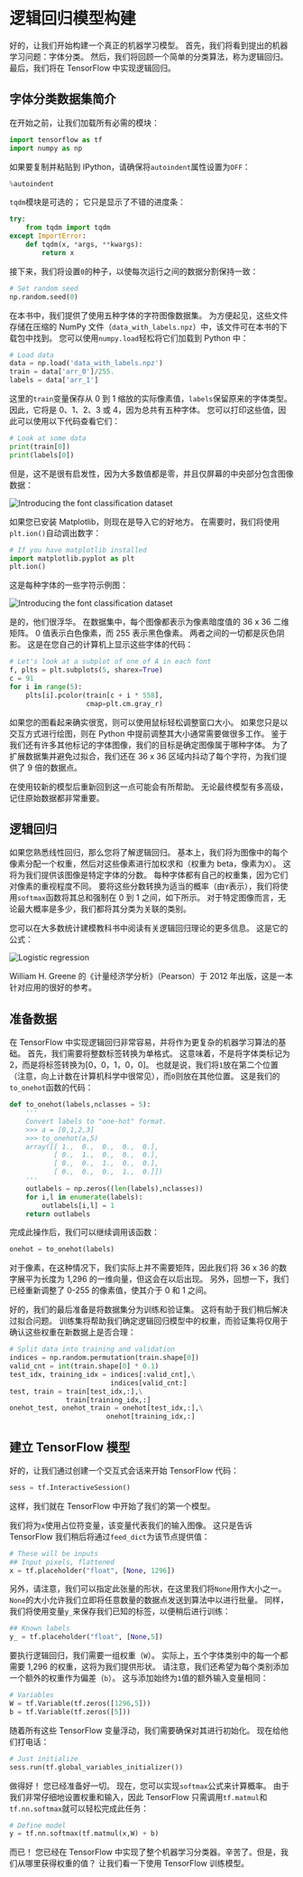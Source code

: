 # 逻辑回归模型构建

好的，让我们开始构建一个真正的机器学习模型。 首先，我们将看到提出的机器学习问题：字体分类。 然后，我们将回顾一个简单的分类算法，称为逻辑回归。 最后，我们将在 TensorFlow 中实现逻辑回归。

## 字体分类数据集简介

在开始之前，让我们加载所有必需的模块：

```py
import tensorflow as tf
import numpy as np
```

如果要复制并粘贴到 IPython，请确保将`autoindent`属性设置为`OFF`：

```py
%autoindent
```

`tqdm`模块是可选的； 它只是显示了不错的进度条：

```py
try:
    from tqdm import tqdm
except ImportError:
    def tqdm(x, *args, **kwargs):
        return x
```

接下来，我们将设置`0`的种子，以使每次运行之间的数据分割保持一致：

```py
# Set random seed
np.random.seed(0)
```

在本书中，我们提供了使用五种字体的字符图像数据集。 为方便起见，这些文件存储在压缩的 NumPy 文件（`data_with_labels.npz`）中，该文件可在本书的下载包中找到。 您可以使用`numpy.load`轻松将它们加载到 Python 中：

```py
# Load data
data = np.load('data_with_labels.npz')
train = data['arr_0']/255.
labels = data['arr_1']
```

这里的`train`变量保存从 0 到 1 缩放的实际像素值，`labels`保留原来的字体类型。 因此，它将是 0、1、2、3 或 4，因为总共有五种字体。 您可以打印这些值，因此可以使用以下代码查看它们：

```py
# Look at some data
print(train[0])
print(labels[0])
```

但是，这不是很有启发性，因为大多数值都是零，并且仅屏幕的中央部分包含图像数据：

![Introducing the font classification dataset](img/00018.jpg)

如果您已安装 Matplotlib，则现在是导入它的好地方。 在需要时，我们将使用`plt.ion()`自动调出数字：

```py
# If you have matplotlib installed
import matplotlib.pyplot as plt
plt.ion()
```

这是每种字体的一些字符示例图：

![Introducing the font classification dataset](img/00019.jpg)

是的，他们很浮华。 在数据集中，每个图像都表示为像素暗度值的 36 x 36 二维矩阵。 0 值表示白色像素，而 255 表示黑色像素。 两者之间的一切都是灰色阴影。 这是在您自己的计算机上显示这些字体的代码：

```py
# Let's look at a subplot of one of A in each font
f, plts = plt.subplots(5, sharex=True)
c = 91
for i in range(5):
    plts[i].pcolor(train[c + i * 558],
                   cmap=plt.cm.gray_r)
```

如果您的图看起来确实很宽，则可以使用鼠标轻松调整窗口大小。 如果您只是以交互方式进行绘图，则在 Python 中提前调整其大小通常需要做很多工作。 鉴于我们还有许多其他标记的字体图像，我们的目标是确定图像属于哪种字体。 为了扩展数据集并避免过拟合，我们还在 36 x 36 区域内抖动了每个字符，为我们提供了 9 倍的数据点。

在使用较新的模型后重新回到这一点可能会有所帮助。 无论最终模型有多高级，记住原始数据都非常重要。

## 逻辑回归

如果您熟悉线性回归，那么您将了解逻辑回归。 基本上，我们将为图像中的每个像素分配一个权重，然后对这些像素进行加权求和（权重为 beta，像素为`X`）。 这将为我们提供该图像是特定字体的分数。 每种字体都有自己的权重集，因为它们对像素的重视程度不同。 要将这些分数转换为适当的概率（由`Y`表示），我们将使用`softmax`函数将其总和强制在 0 到 1 之间，如下所示。 对于特定图像而言，无论最大概率是多少，我们都将其分类为关联的类别。

您可以在大多数统计建模教科书中阅读有关逻辑回归理论的更多信息。 这是它的公式：

![Logistic regression](img/00020.jpg)

William H. Greene 的《计量经济学分析》（Pearson）于 2012 年出版，这是一本针对应用的很好的参考。

## 准备数据

在 TensorFlow 中实现逻辑回归非常容易，并将作为更复杂的机器学习算法的基础。 首先，我们需要将整数标签转换为单格式。 这意味着，不是将字体类标记为 2，而是将标签转换为[0，0，1，0，0]。 也就是说，我们将`1`放在第二个位置（注意，向上计数在计算机科学中很常见），而`0`则放在其他位置。 这是我们的`to_onehot`函数的代码：

```py
def to_onehot(labels,nclasses = 5):
    '''
    Convert labels to "one-hot" format.
    >>> a = [0,1,2,3]
    >>> to_onehot(a,5)
    array([[ 1.,  0.,  0.,  0.,  0.],
           [ 0.,  1.,  0.,  0.,  0.],
           [ 0.,  0.,  1.,  0.,  0.],
           [ 0.,  0.,  0.,  1.,  0.]])
    '''
    outlabels = np.zeros((len(labels),nclasses))
    for i,l in enumerate(labels):
        outlabels[i,l] = 1
    return outlabels
```

完成此操作后，我们可以继续调用该函数：

```py
onehot = to_onehot(labels)
```

对于像素，在这种情况下，我们实际上并不需要矩阵，因此我们将 36 x 36 的数字展平为长度为 1,296 的一维向量，但这会在以后出现。 另外，回想一下，我们已经重新调整了 0-255 的像素值，使其介于 0 和 1 之间。

好的，我们的最后准备是将数据集分为训练和验证集。 这将有助于我们稍后解决过拟合问题。 训练集将帮助我们确定逻辑回归模型中的权重，而验证集将仅用于确认这些权重在新数据上是否合理：

```py
# Split data into training and validation
indices = np.random.permutation(train.shape[0])
valid_cnt = int(train.shape[0] * 0.1)
test_idx, training_idx = indices[:valid_cnt],\
                         indices[valid_cnt:]
test, train = train[test_idx,:],\
              train[training_idx,:]
onehot_test, onehot_train = onehot[test_idx,:],\
                        onehot[training_idx,:]
```

## 建立 TensorFlow 模型

好的，让我们通过创建一个交互式会话来开始 TensorFlow 代码：

```py
sess = tf.InteractiveSession()
```

这样，我们就在 TensorFlow 中开始了我们的第一个模型。

我们将为`x`使用占位符变量，该变量代表我们的输入图像。 这只是告诉 TensorFlow 我们稍后将通过`feed_dict`为该节点提供值：

```py
# These will be inputs
## Input pixels, flattened
x = tf.placeholder("float", [None, 1296])
```

另外，请注意，我们可以指定此张量的形状，在这里我们将`None`用作大小之一。 `None`的大小允许我们立即将任意数量的数据点发送到算法中以进行批量。 同样，我们将使用变量`y_`来保存我们已知的标签，以便稍后进行训练：

```py
## Known labels
y_ = tf.placeholder("float", [None,5])
```

要执行逻辑回归，我们需要一组权重（`W`）。 实际上，五个字体类别中的每一个都需要 1,296 的权重，这将为我们提供形状。 请注意，我们还希望为每个类别添加一个额外的权重作为偏差（`b`）。 这与添加始终为`1`值的额外输入变量相同：

```py
# Variables
W = tf.Variable(tf.zeros([1296,5]))
b = tf.Variable(tf.zeros([5]))
```

随着所有这些 TensorFlow 变量浮动，我们需要确保对其进行初始化。 现在给他们打电话：

```py
# Just initialize
sess.run(tf.global_variables_initializer())
```

做得好！ 您已经准备好一切。 现在，您可以实现`softmax`公式来计算概率。 由于我们非常仔细地设置权重和输入，因此 TensorFlow 只需调用`tf.matmul`和`tf.nn.softmax`就可以轻松完成此任务：

```py
# Define model
y = tf.nn.softmax(tf.matmul(x,W) + b)
```

而已！ 您已经在 TensorFlow 中实现了整个机器学习分类器。辛苦了。但是，我们从哪里获得权重的值？ 让我们看一下使用 TensorFlow 训练模型。